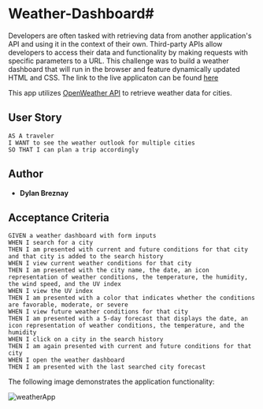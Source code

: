# Weather-Dashboard# 

Developers are often tasked with retrieving data from another application's API and using it in the context of their own. Third-party APIs allow developers to access their data and functionality by making requests with specific parameters to a URL. This challenge was to build a weather dashboard that will run in the browser and feature dynamically updated HTML and CSS. The link to the live applicaton can be found [here](https://dbreznay.github.io/06Weather-Dashboard/)

This app utilizes [OpenWeather API](https://openweathermap.org/api) to retrieve weather data for cities.

## User Story

```
AS A traveler
I WANT to see the weather outlook for multiple cities
SO THAT I can plan a trip accordingly
```

## Author

* **Dylan Breznay** 


## Acceptance Criteria

```
GIVEN a weather dashboard with form inputs
WHEN I search for a city
THEN I am presented with current and future conditions for that city and that city is added to the search history
WHEN I view current weather conditions for that city
THEN I am presented with the city name, the date, an icon representation of weather conditions, the temperature, the humidity, the wind speed, and the UV index
WHEN I view the UV index
THEN I am presented with a color that indicates whether the conditions are favorable, moderate, or severe
WHEN I view future weather conditions for that city
THEN I am presented with a 5-day forecast that displays the date, an icon representation of weather conditions, the temperature, and the humidity
WHEN I click on a city in the search history
THEN I am again presented with current and future conditions for that city
WHEN I open the weather dashboard
THEN I am presented with the last searched city forecast
```

The following image demonstrates the application functionality:

![weatherApp](https://user-images.githubusercontent.com/60904436/84614179-f48fb500-ae8a-11ea-93bd-013ad56627a3.png)
